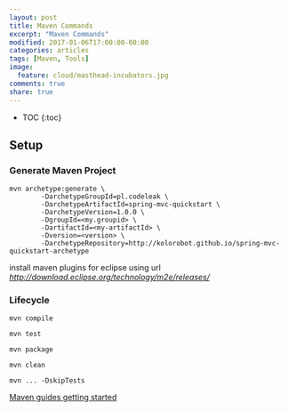```yaml
---
layout: post
title: Maven Commands
excerpt: "Maven Commands"
modified: 2017-01-06T17:00:00-00:00
categories: articles
tags: [Maven, Tools]
image:
  feature: cloud/masthead-incubators.jpg
comments: true
share: true
---
```


* TOC
{:toc}


## Setup

### Generate Maven Project

```
mvn archetype:generate \
        -DarchetypeGroupId=pl.codeleak \
        -DarchetypeArtifactId=spring-mvc-quickstart \
        -DarchetypeVersion=1.0.0 \
        -DgroupId=<my.groupid> \
        -DartifactId=<my-artifactId> \
        -Dversion=<version> \
        -DarchetypeRepository=http://kolorobot.github.io/spring-mvc-quickstart-archetype
```

install maven plugins for eclipse using url *http://download.eclipse.org/technology/m2e/releases/*

### Lifecycle

`mvn compile`

`mvn test`

`mvn package`

`mvn clean`

`mvn ... -DskipTests`

[Maven guides getting started][maven-getting-started]

[maven-getting-started]:https://maven.apache.org/guides/getting-started/
